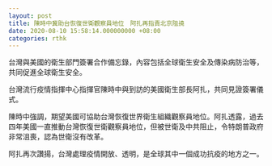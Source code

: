 ```yaml
---
layout: post
title: 陳時中冀助台恢復世衛觀察員地位　阿扎再指責北京阻撓
date: 2020-08-10 15:58:14.000000000 +08:00
categories: rthk
---
```


台灣與美國的衛生部門簽署合作備忘錄，內容包括全球衛生安全及傳染病防治等，共同促進全球衛生安全。

台灣流行疫情指揮中心指揮官陳時中與到訪的美國衛生部長阿扎，共同見證簽署儀式。

陳時中強調，期望美國可協助台灣恢復世界衛生組織觀察員地位。阿扎透露，過去四年美國一直推動台灣恢復世衛觀察員地位，但被世衛及中共阻止，令特朗普政府非常沮喪，認為世衛沒有改革。

阿扎再次讚揚，台灣處理疫情開放、透明，是全球其中一個成功抗疫的地方之一。
